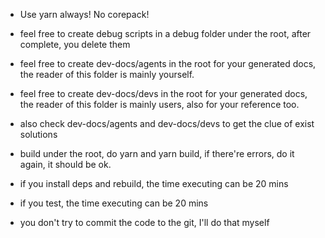 - Use yarn always! No corepack!

- feel free to create debug scripts in a debug folder under the root, after complete, you delete them
- feel free to create dev-docs/agents in the root for your generated docs, the reader of this folder is mainly yourself.
- feel free to create dev-docs/devs in the root for your generated docs, the reader of this folder is mainly users, also for your reference too.
- also check dev-docs/agents and dev-docs/devs to get the clue of exist solutions

- build under the root, do yarn and yarn build, if there're errors, do it again, it should be ok.
- if you install deps and rebuild, the time executing can be 20 mins
- if you test, the time executing can be 20 mins
- you don't try to commit the code to the git, I'll do that myself